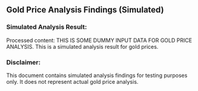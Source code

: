 ## Gold Price Analysis Findings (Simulated)

### Simulated Analysis Result:

Processed content: THIS IS SOME DUMMY INPUT DATA FOR GOLD PRICE ANALYSIS.
This is a simulated analysis result for gold prices.

### Disclaimer:

This document contains simulated analysis findings for testing purposes only. It does not represent actual gold price analysis.